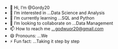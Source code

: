 - 👋 Hi, I’m @Gordy20
- 👀 I’m interested in ...Data Science and Analysis
- 🌱 I’m currently learning ...SQL and Python
- 💞️ I’m looking to collaborate on ...Data Management
- 📫 How to reach me ...godwuor20@gmail.com
- 😄 Pronouns: ...We
- ⚡ Fun fact: ...Taking it step by step

<!---
Gordy20/Gordy20 is a ✨ special ✨ repository because its `README.md` (this file) appears on your GitHub profile.
You can click the Preview link to take a look at your changes.
--->
